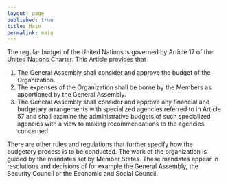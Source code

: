 ```yaml
---
layout: page
published: true
title: Main
permalink: main
---
```


The regular budget of the United Nations is governed by Article 17 of the United Nations Charter. This Article provides that 

1. The General Assembly shall consider and approve the budget of the Organization.
2. The expenses of the Organization shall be borne by the Members as apportioned by the General Assembly.
3. The General Assembly shall consider and approve any financial and budgetary arrangements with specialized agencies referred to in Article 57 and shall examine the administrative budgets of such specialized agencies with a view to making recommendations to the agencies concerned.

There are other rules and regulations that further specify how the budgetary process is to be conducted. The work of the organization is guided by the mandates set by Member States. These mandates appear in resolutions and decisions of for example the General Assembly, the Security Council or the Economic and Social Council. 
